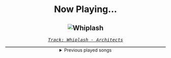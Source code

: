 <div align="center"> 
<h1>Now Playing...</h1>

![Whiplash](https://i.scdn.co/image/ab67616d00001e02fa9cf0435132ff2a17ce9d86)
--
_<samp><a href="https://open.spotify.com/track/5c3Nd8XUPfsO8MLUM1oa7O">Track: Whiplash - Architects</a></samp>_

<div style="border: 1px #4B5054 solid"></div>
<details>
  <summary>
    Previous played songs
  </summary>
  <table>
    <thead>
      <tr>
        <th>
          Artist
        </th>
        <th>
          Song
        </th>
        <th>
          Link
        </th>
      </tr>
    </thead>
    <tbody>
      <tr><td>Architects</td><td>Whiplash</td><td><a href="https://open.spotify.com/track/5c3Nd8XUPfsO8MLUM1oa7O">https://open.spotify.com/track/5c3Nd8XUPfsO8MLUM1oa7O</a></td></tr><tr><td>I See Stars</td><td>Anomaly</td><td><a href="https://open.spotify.com/track/1nLWr0rKTLTZNEcgU5WEdD">https://open.spotify.com/track/1nLWr0rKTLTZNEcgU5WEdD</a></td></tr><tr><td>SLAVES</td><td>True Colors</td><td><a href="https://open.spotify.com/track/0KsAoydnR06mSbOn8d3geR">https://open.spotify.com/track/0KsAoydnR06mSbOn8d3geR</a></td></tr><tr><td>Galleons</td><td>Casadastra</td><td><a href="https://open.spotify.com/track/0hCDlmjLNv44okwv2CnNLr">https://open.spotify.com/track/0hCDlmjLNv44okwv2CnNLr</a></td></tr><tr><td>Memphis May Fire</td><td>The Other Side</td><td><a href="https://open.spotify.com/track/0u8wRzaAaJkqpqrTYNn3bZ">https://open.spotify.com/track/0u8wRzaAaJkqpqrTYNn3bZ</a></td></tr><tr><td>Dayseeker</td><td>Pale Moonlight</td><td><a href="https://open.spotify.com/track/1IQA1li1Io3D5WY6RNekD6">https://open.spotify.com/track/1IQA1li1Io3D5WY6RNekD6</a></td></tr><tr><td>Sleep Token</td><td>Damocles</td><td><a href="https://open.spotify.com/track/1ulH5PIntNj0ro2K69W4Fx">https://open.spotify.com/track/1ulH5PIntNj0ro2K69W4Fx</a></td></tr><tr><td>Bad Omens</td><td>THE DEATH OF PEACE OF MIND</td><td><a href="https://open.spotify.com/track/6tRneEcItwpSxBtqgem5Dr">https://open.spotify.com/track/6tRneEcItwpSxBtqgem5Dr</a></td></tr><tr><td>I See Stars</td><td>Anomaly</td><td><a href="https://open.spotify.com/track/1nLWr0rKTLTZNEcgU5WEdD">https://open.spotify.com/track/1nLWr0rKTLTZNEcgU5WEdD</a></td></tr><tr><td>SLAVES</td><td>True Colors</td><td><a href="https://open.spotify.com/track/0KsAoydnR06mSbOn8d3geR">https://open.spotify.com/track/0KsAoydnR06mSbOn8d3geR</a></td></tr><tr><td>Hidden Citizens</td><td>Romeo & Juliet (Epic Trailer Version)</td><td><a href="https://open.spotify.com/track/0BOFJ4Emx497czleACdEA9">https://open.spotify.com/track/0BOFJ4Emx497czleACdEA9</a></td></tr><tr><td>Hidden Citizens</td><td>Ride of the Valkyries (Epic Trailer Version)</td><td><a href="https://open.spotify.com/track/0p7UMUiZwcXt67z7VnTowS">https://open.spotify.com/track/0p7UMUiZwcXt67z7VnTowS</a></td></tr><tr><td>Hidden Citizens</td><td>Moonlight Sonata (Epic Trailer Version)</td><td><a href="https://open.spotify.com/track/3jqcJNacs1yDhtMk0wckxv">https://open.spotify.com/track/3jqcJNacs1yDhtMk0wckxv</a></td></tr><tr><td>Hidden Citizens</td><td>Symphony No. 5 (Epic Trailer Version)</td><td><a href="https://open.spotify.com/track/70q2oKiU5ekvJ9xc4rjUb5">https://open.spotify.com/track/70q2oKiU5ekvJ9xc4rjUb5</a></td></tr><tr><td>ナリタブライアン (CV. 衣川里佳)</td><td>トレセン音頭 (Game Size)</td><td><a href="https://open.spotify.com/track/1m99k9qU7q1uZWen9byi8K">https://open.spotify.com/track/1m99k9qU7q1uZWen9byi8K</a></td></tr><tr><td>ナリタブライアン (CV. 衣川里佳)</td><td>BLAZE (Game Size)</td><td><a href="https://open.spotify.com/track/0CWu8xQtjv48PfhgXBoMyM">https://open.spotify.com/track/0CWu8xQtjv48PfhgXBoMyM</a></td></tr><tr><td>シンボリクリスエス (CV. 春川芽生)</td><td>THE SUPER STRONG S</td><td><a href="https://open.spotify.com/track/2SFDXitPdamHLBcR7hhc3B">https://open.spotify.com/track/2SFDXitPdamHLBcR7hhc3B</a></td></tr><tr><td>ナリタブライアン (CV. 衣川里佳)</td><td>うまぴょい伝説 (Game Size)</td><td><a href="https://open.spotify.com/track/63HNKFQQmt4AAqZQLmBTkH">https://open.spotify.com/track/63HNKFQQmt4AAqZQLmBTkH</a></td></tr><tr><td>オグリキャップ (CV. 高柳知葉)</td><td>Legend-Changer - Game Size</td><td><a href="https://open.spotify.com/track/7lloLCeSFXBXeOXmSlW5c6">https://open.spotify.com/track/7lloLCeSFXBXeOXmSlW5c6</a></td></tr><tr><td>スペシャルウィーク (CV. 和氣あず未)</td><td>GIRLS' LEGEND U (Game Size)</td><td><a href="https://open.spotify.com/track/537bMPunNZrnYFGAKIr2x9">https://open.spotify.com/track/537bMPunNZrnYFGAKIr2x9</a></td></tr>
    </tbody>
  </table>
</details>

</div>

